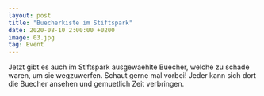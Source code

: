 ```yaml
---
layout: post
title: "Buecherkiste im Stiftspark"
date: 2020-08-10 2:00:00 +0200
image: 03.jpg
tag: Event
---
```

Jetzt gibt es auch im Stiftspark ausgewaehlte Buecher, welche zu schade waren, um sie wegzuwerfen. Schaut gerne mal vorbei! Jeder kann sich dort die Buecher ansehen und gemuetlich Zeit verbringen.
